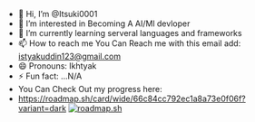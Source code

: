 - 👋 Hi, I’m @Itsuki0001
- 👀 I’m interested in Becoming A AI/Ml devloper
- 🌱 I’m currently learning serveral languages and frameworks
- 📫 How to reach me You Can Reach me with this email add: istyakuddin123@gmail.com
- 😄 Pronouns: Ikhtyak
- ⚡ Fun fact: ...N/A
- You Can Check Out my progress here:
- https://roadmap.sh/card/wide/66c84cc792ec1a8a73e0f06f?variant=dark
[![roadmap.sh](https://roadmap.sh/card/wide/66c84cc792ec1a8a73e0f06f?variant=dark)](https://roadmap.sh)


<!---
Itsuki0001/Itsuki0001 is a ✨ special ✨ repository because its `README.md` (this file) appears on your GitHub profile.
You can click the Preview link to take a look at your changes.
--->
